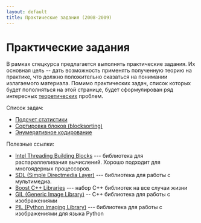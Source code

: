 ```yaml
---
layout: default
title: Практические задания (2008-2009)
---
```


# Практические задания

В рамках спецкурса предлагается выполнять практические задания. Их основная
цель -- дать возможность применять полученную теорию на практике, что должно
положительно сказаться на понимании излагаемого материала. Помимо практических
задач, список которых будет пополняться на этой странице, будет сформулирован
ряд интересных [теоретических](/theory/) проблем.

Список задач:

* [Подсчет статистики](/2008-2009/tasks/statistics/)
* [Сортировка блоков (blocksorting)](/theory/blocksorting/)
* [Энумеративное кодирование](/2008-2009/tasks/enumerative/)

Полезные ссылки:

*  [Intel Threading Building Blocks](http://www.threadingbuildingblocks.org/) ---
библиотека для распараллеливания вычислений. Хорошо подходит для многоядерных
процессоров.
* [SDL (Simple Directmedia Layer)](http://libsdl.org/) --- библиотека для работы
c мультимедиа.
* [Boost C++ Libraries](http://boost.org) --- набор C++ библиотек на все случаи
жизни
* [GIL (Generic Image Library)](https://stlab.adobe.com/gil/) --
С++ библиотека для работы с изображениями
* [PIL (Python Imaging Library)](https://pillow.readthedocs.io/) ---
библиотека для работы с изображениями для языка Python

